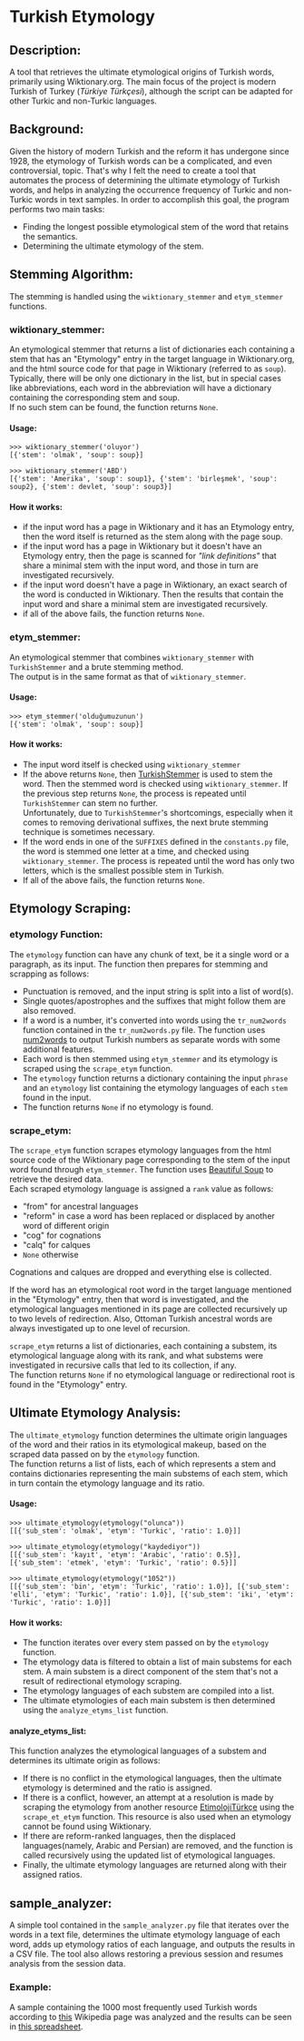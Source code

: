# Turkish Etymology

## **Description:**
A tool that retrieves the ultimate etymological origins of Turkish words, primarily using Wiktionary.org. The main focus of the project is modern Turkish of Turkey (*Türkiye Türkçesi*), although the script can be adapted for other Turkic and non-Turkic languages.

## **Background**:
Given the history of modern Turkish and the reform it has undergone since 1928, the etymology of Turkish words can be a complicated, and even controversial, topic. That's why I felt the need to create a tool that automates the process of determining the ultimate etymology of Turkish words, and helps in analyzing the occurrence frequency of Turkic and non-Turkic words in text samples.
In order to accomplish this goal, the program performs two main tasks:
- Finding the longest possible etymological stem of the word that retains the semantics.
- Determining the ultimate etymology of the stem.

## **Stemming Algorithm:**
The stemming is handled using the `wiktionary_stemmer` and `etym_stemmer` functions.
### **wiktionary_stemmer:**
An etymological stemmer that returns a list of dictionaries each containing a stem that has an "Etymology" entry in the target language in Wiktionary.org, and the html source code for that page in Wiktionary (referred to as `soup`). Typically, there will be only one dictionary in the list, but in special cases like abbreviations, each word in the abbreviation will have a dictionary containing the corresponding stem and soup.<br>
If no such stem can be found, the function returns `None`.
#### **Usage:**
```
>>> wiktionary_stemmer('oluyor')
[{'stem': 'olmak', 'soup': soup}]
```
```
>>> wiktionary_stemmer('ABD')
[{'stem': 'Amerika', 'soup': soup1}, {'stem': 'birleşmek', 'soup': soup2}, {'stem': devlet, 'soup': soup3}]
```
#### **How it works:**
- if the input word has a page in Wiktionary and it has an Etymology entry, then the word itself is returned as the stem along with the page soup.
- if the input word has a page in Wiktionary but it doesn't have an Etymology entry, then the page is scanned for *"link definitions"* that share a minimal stem with the input word, and those in turn are investigated recursively.
- if the input word doesn't have a page in Wiktionary, an exact search of the word is conducted in Wiktionary. Then the results that contain the input word and share a minimal stem are investigated recursively.
- if all of the above fails, the function returns `None`. 
### **etym_stemmer:**
An etymological stemmer that combines `wiktionary_stemmer` with `TurkishStemmer` and a brute stemming method.<br>
The output is in the same format as that of `wiktionary_stemmer`.
#### **Usage:**
```
>>> etym_stemmer('olduğumuzunun')
[{'stem': 'olmak', 'soup': soup}]
```
#### **How it works:**
- The input word itself is checked using `wiktionary_stemmer`
- If the above returns `None`, then [TurkishStemmer](https://github.com/otuncelli/turkish-stemmer-python) is used to stem the word. Then the stemmed word is checked using `wiktionary_stemmer`. If the previous step returns `None`, the process is repeated until `TurkishStemmer` can stem no further.<br>
Unfortunately, due to `TurkishStemmer`'s shortcomings, especially when it comes to removing derivational suffixes, the next brute stemming technique is sometimes necessary.
- If the word ends in one of the `SUFFIXES` defined in the `constants.py` file, the word is stemmed one letter at a time, and checked using `wiktionary_stemmer`. The process is repeated until the word has only two letters, which is the smallest possible stem in Turkish.
- If all of the above fails, the function returns `None`.

## **Etymology Scraping:**
### **etymology Function:**
The `etymology` function can have any chunk of text, be it a single word or a paragraph, as its input. The function then prepares for stemming and scrapping as follows:
- Punctuation is removed, and the input string is split into a list of word(s).
- Single quotes/apostrophes and the suffixes that might follow them are also removed.
- If a word is a  number, it's converted into words using the `tr_num2words` function contained in the `tr_num2words.py` file. The function uses [num2words](https://pypi.org/project/num2words/) to output Turkish numbers as separate words with some additional features.
- Each word is then stemmed using `etym_stemmer` and its etymology is scraped using the `scrape_etym` function.
- The `etymology` function returns a dictionary containing the input `phrase` and an `etymology` list containing the etymology languages of each `stem` found in the input.
- The function returns `None` if no etymology is found.
### **scrape_etym:**
The `scrape_etym` function scrapes etymology languages from the html source code of the Wiktionary page corresponding to the stem of the input word found through `etym_stemmer`. The function uses [Beautiful Soup](https://www.crummy.com/software/BeautifulSoup/bs4/doc/) to retrieve the desired data.<br>
Each scraped etymology language is assigned a `rank` value as follows:
- "from" for ancestral languages
- "reform" in case a word has been replaced or displaced by another word of different origin
- "cog" for cognations
- "calq" for calques
- `None` otherwise

Cognations and calques are dropped and everything else is collected.

If the word has an etymological root word in the target language mentioned in the "Etymology" entry, then that word is investigated, and the etymological languages mentioned in its page are collected recursively up to two levels of redirection. Also, Ottoman Turkish ancestral words are always investigated up to one level of recursion.<br>

`scrape_etym` returns a list of dictionaries, each containing a substem, its etymological language along with its rank, and what substems were investigated in recursive calls that led to its collection, if any.<br>
The function returns `None` if no etymological language or redirectional root is found in the "Etymology" entry.

## **Ultimate Etymology Analysis:**
The `ultimate_etymology` function determines the ultimate origin languages of the word and their ratios in its etymological makeup, based on the scraped data passed on by the `etymology` function.<br>
The function returns a list of lists, each of which represents a stem and contains dictionaries representing the main substems of each stem, which in turn contain the etymology language and its ratio.
#### **Usage:**
```
>>> ultimate_etymology(etymology("olunca"))
[[{'sub_stem': 'olmak', 'etym': 'Turkic', 'ratio': 1.0}]]
```
```
>>> ultimate_etymology(etymology("kaydediyor"))
[[{'sub_stem': 'kayıt', 'etym': 'Arabic', 'ratio': 0.5}], [{'sub_stem': 'etmek', 'etym': 'Turkic', 'ratio': 0.5}]]
```
```
>>> ultimate_etymology(etymology("1052"))
[[{'sub_stem': 'bin', 'etym': 'Turkic', 'ratio': 1.0}], [{'sub_stem': 'elli', 'etym': 'Turkic', 'ratio': 1.0}], [{'sub_stem': 'iki', 'etym': 'Turkic', 'ratio': 1.0}]]
```
#### **How it works:**
- The function iterates over every stem passed on by the `etymology` function.
- The etymology data is filtered to obtain a list of main substems for each stem. A main substem is a direct component of the stem that's not a result of redirectional etymology scraping.
- The etymology languages of each substem are compiled into a list.
- The ultimate etymologies of each main substem is then determined using the `analyze_etyms_list` function.

#### **analyze_etyms_list:**
This function analyzes the etymological languages of a substem and determines its ultimate origin as follows:
- If there is no conflict in the etymological languages, then the ultimate etymology is determined and the ratio is assigned.
- If there is a conflict, however, an attempt at a resolution is made by scraping the etymology from another resource [EtimolojiTürkçe](https://www.etimolojiturkce.com/) using the `scrape_et_etym` function. This resource is also used when an etymology cannot be found using Wiktionary.
- If there are reform-ranked languages, then the displaced languages(namely, Arabic and Persian) are removed, and the function is called recursively using the updated list of etymological languages.
- Finally, the ultimate etymology languages are returned along with their assigned ratios.

## **sample_analyzer:**
A simple tool contained in the `sample_analyzer.py` file that iterates over the words in a text file, determines the ultimate etymology language of each word, adds up etymology ratios of each language, and outputs the results in a CSV file. The tool also allows restoring a previous session and resumes analysis from the session data. 
### **Example:**
A sample containing the 1000 most frequently used Turkish words according to [this](https://en.wiktionary.org/wiki/Wiktionary:Frequency_lists/Turkish) Wikipedia page was analyzed and the results can be seen in [this spreadsheet](https://docs.google.com/spreadsheets/d/19C5a7fc2nqcikygglZepw32lT3yjjkkL/edit?usp=sharing&ouid=118351046651538547295&rtpof=true&sd=true).

